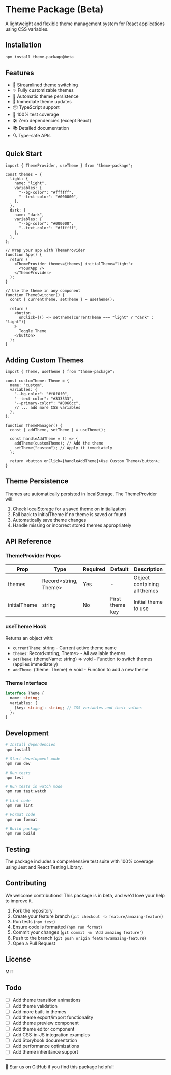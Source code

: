 # Theme Package (Beta)

A lightweight and flexible theme management system for React applications using CSS variables.

## Installation

```bash
npm install theme-package@beta
```

## Features

- 🎨 Streamlined theme switching
- ✨ Fully customizable themes
- 💾 Automatic theme persistence
- 🔄 Immediate theme updates
- 📦 TypeScript support
- 🧪 100% test coverage
- 🛠️ Zero dependencies (except React)
- 📚 Detailed documentation
- 🔍 Type-safe APIs

## Quick Start

```tsx
import { ThemeProvider, useTheme } from "theme-package";

const themes = {
  light: {
    name: "light",
    variables: {
      "--bg-color": "#ffffff",
      "--text-color": "#000000",
    },
  },
  dark: {
    name: "dark",
    variables: {
      "--bg-color": "#000000",
      "--text-color": "#ffffff",
    },
  },
};

// Wrap your app with ThemeProvider
function App() {
  return (
    <ThemeProvider themes={themes} initialTheme="light">
      <YourApp />
    </ThemeProvider>
  );
}

// Use the theme in any component
function ThemeSwitcher() {
  const { currentTheme, setTheme } = useTheme();

  return (
    <button
      onClick={() => setTheme(currentTheme === "light" ? "dark" : "light")}
    >
      Toggle Theme
    </button>
  );
}
```

## Adding Custom Themes

```tsx
import { Theme, useTheme } from "theme-package";

const customTheme: Theme = {
  name: "custom",
  variables: {
    "--bg-color": "#f0f0f0",
    "--text-color": "#333333",
    "--primary-color": "#0066cc",
    // ... add more CSS variables
  },
};

function ThemeManager() {
  const { addTheme, setTheme } = useTheme();

  const handleAddTheme = () => {
    addTheme(customTheme); // Add the theme
    setTheme("custom"); // Apply it immediately
  };

  return <button onClick={handleAddTheme}>Use Custom Theme</button>;
}
```

## Theme Persistence

Themes are automatically persisted in localStorage. The ThemeProvider will:

1. Check localStorage for a saved theme on initialization
2. Fall back to initialTheme if no theme is saved or found
3. Automatically save theme changes
4. Handle missing or incorrect stored themes appropriately

## API Reference

### ThemeProvider Props

| Prop         | Type                  | Required | Default         | Description                  |
| ------------ | --------------------- | -------- | --------------- | ---------------------------- |
| themes       | Record<string, Theme> | Yes      | -               | Object containing all themes |
| initialTheme | string                | No       | First theme key | Initial theme to use         |

### useTheme Hook

Returns an object with:

- `currentTheme`: string - Current active theme name
- `themes`: Record<string, Theme> - All available themes
- `setTheme`: (themeName: string) => void - Function to switch themes (applies immediately)
- `addTheme`: (theme: Theme) => void - Function to add a new theme

### Theme Interface

```typescript
interface Theme {
  name: string;
  variables: {
    [key: string]: string; // CSS variables and their values
  };
}
```

## Development

```bash
# Install dependencies
npm install

# Start development mode
npm run dev

# Run tests
npm test

# Run tests in watch mode
npm run test:watch

# Lint code
npm run lint

# Format code
npm run format

# Build package
npm run build
```

## Testing

The package includes a comprehensive test suite with 100% coverage using Jest and React Testing Library.

## Contributing

We welcome contributions! This package is in beta, and we'd love your help to improve it.

1. Fork the repository
2. Create your feature branch (`git checkout -b feature/amazing-feature`)
3. Run tests (`npm test`)
4. Ensure code is formatted (`npm run format`)
5. Commit your changes (`git commit -m 'Add amazing feature'`)
6. Push to the branch (`git push origin feature/amazing-feature`)
7. Open a Pull Request

## License

MIT

## Todo

- [ ] Add theme transition animations
- [ ] Add theme validation
- [ ] Add more built-in themes
- [ ] Add theme export/import functionality
- [ ] Add theme preview component
- [ ] Add theme editor component
- [ ] Add CSS-in-JS integration examples
- [ ] Add Storybook documentation
- [ ] Add performance optimizations
- [ ] Add theme inheritance support

---

🌟 Star us on GitHub if you find this package helpful!
